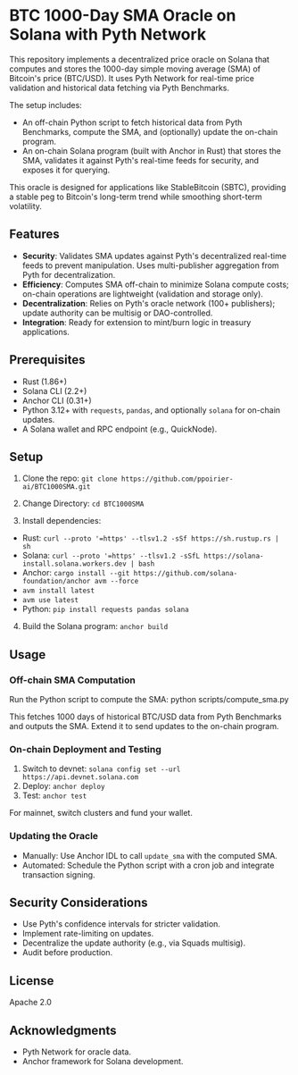 # BTC 1000-Day SMA Oracle on Solana with Pyth Network

This repository implements a decentralized price oracle on Solana that computes and stores the 1000-day simple moving average (SMA) of Bitcoin's price (BTC/USD). It uses Pyth Network for real-time price validation and historical data fetching via Pyth Benchmarks.

The setup includes:
- An off-chain Python script to fetch historical data from Pyth Benchmarks, compute the SMA, and (optionally) update the on-chain program.
- An on-chain Solana program (built with Anchor in Rust) that stores the SMA, validates it against Pyth's real-time feeds for security, and exposes it for querying.

This oracle is designed for applications like StableBitcoin (SBTC), providing a stable peg to Bitcoin's long-term trend while smoothing short-term volatility.

## Features
- **Security**: Validates SMA updates against Pyth's decentralized real-time feeds to prevent manipulation. Uses multi-publisher aggregation from Pyth for decentralization.
- **Efficiency**: Computes SMA off-chain to minimize Solana compute costs; on-chain operations are lightweight (validation and storage only).
- **Decentralization**: Relies on Pyth's oracle network (100+ publishers); update authority can be multisig or DAO-controlled.
- **Integration**: Ready for extension to mint/burn logic in treasury applications.

## Prerequisites
- Rust (1.86+)
- Solana CLI (2.2+)
- Anchor CLI (0.31+)
- Python 3.12+ with `requests`, `pandas`, and optionally `solana` for on-chain updates.
- A Solana wallet and RPC endpoint (e.g., QuickNode).

## Setup
1. Clone the repo:
`git clone https://github.com/ppoirier-ai/BTC1000SMA.git`

2. Change Directory:
`cd BTC1000SMA`

3. Install dependencies:
- Rust: `curl --proto '=https' --tlsv1.2 -sSf https://sh.rustup.rs | sh`
- Solana: `curl --proto '=https' --tlsv1.2 -sSfL https://solana-install.solana.workers.dev | bash`
- Anchor: `cargo install --git https://github.com/solana-foundation/anchor avm --force`
- `avm install latest`
- `avm use latest`
- Python: `pip install requests pandas solana`

4. Build the Solana program:
`anchor build`

## Usage

### Off-chain SMA Computation
Run the Python script to compute the SMA:
python scripts/compute_sma.py

This fetches 1000 days of historical BTC/USD data from Pyth Benchmarks and outputs the SMA. Extend it to send updates to the on-chain program.

### On-chain Deployment and Testing
1. Switch to devnet: `solana config set --url https://api.devnet.solana.com`
2. Deploy: `anchor deploy`
3. Test: `anchor test`

For mainnet, switch clusters and fund your wallet.

### Updating the Oracle
- Manually: Use Anchor IDL to call `update_sma` with the computed SMA.
- Automated: Schedule the Python script with a cron job and integrate transaction signing.

## Security Considerations
- Use Pyth's confidence intervals for stricter validation.
- Implement rate-limiting on updates.
- Decentralize the update authority (e.g., via Squads multisig).
- Audit before production.

## License
Apache 2.0

## Acknowledgments
- Pyth Network for oracle data.
- Anchor framework for Solana development.
